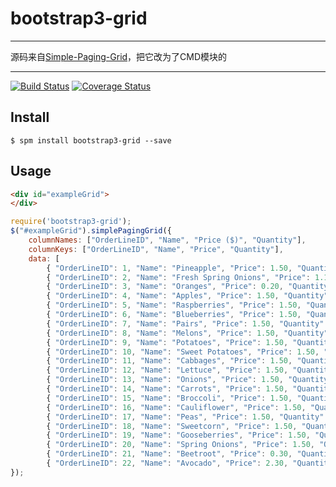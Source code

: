 # bootstrap3-grid

---
源码来自[Simple-Paging-Grid](https://github.com/JamesRandall/Simple-Paging-Grid)，把它改为了CMD模块的

---

[![Build Status](https://travis-ci.org/lynzz/bootstrap3-grid.svg?branch=master)](https://travis-ci.org/lynzz/bootstrap3-grid)
[![Coverage Status](https://coveralls.io/repos/lynzz/bootstrap3-grid/badge.png)](https://coveralls.io/r/lynzz/bootstrap3-grid)

## Install

```
$ spm install bootstrap3-grid --save
```

## Usage

````html
<div id="exampleGrid">
</div>
````

```javascript
require('bootstrap3-grid');
$("#exampleGrid").simplePagingGrid({
    columnNames: ["OrderLineID", "Name", "Price ($)", "Quantity"],
    columnKeys: ["OrderLineID", "Name", "Price", "Quantity"],
    data: [
        { "OrderLineID": 1, "Name": "Pineapple", "Price": 1.50, "Quantity": 4 },
        { "OrderLineID": 2, "Name": "Fresh Spring Onions", "Price": 1.10, "Quantity": 40 },
        { "OrderLineID": 3, "Name": "Oranges", "Price": 0.20, "Quantity": 8 },
        { "OrderLineID": 4, "Name": "Apples", "Price": 1.50, "Quantity": 5 },
        { "OrderLineID": 5, "Name": "Raspberries", "Price": 1.50, "Quantity": 20 },
        { "OrderLineID": 6, "Name": "Blueberries", "Price": 1.50, "Quantity": 20 },
        { "OrderLineID": 7, "Name": "Pairs", "Price": 1.50, "Quantity": 8 },
        { "OrderLineID": 8, "Name": "Melons", "Price": 1.50, "Quantity": 2 },
        { "OrderLineID": 9, "Name": "Potatoes", "Price": 1.50, "Quantity": 6 },
        { "OrderLineID": 10, "Name": "Sweet Potatoes", "Price": 1.50, "Quantity": 3 },
        { "OrderLineID": 11, "Name": "Cabbages", "Price": 1.50, "Quantity": 1 },
        { "OrderLineID": 12, "Name": "Lettuce", "Price": 1.50, "Quantity": 1 },
        { "OrderLineID": 13, "Name": "Onions", "Price": 1.50, "Quantity": 25 },
        { "OrderLineID": 14, "Name": "Carrots", "Price": 1.50, "Quantity": 30 },
        { "OrderLineID": 15, "Name": "Broccoli", "Price": 1.50, "Quantity": 1 },
        { "OrderLineID": 16, "Name": "Cauliflower", "Price": 1.50, "Quantity": 1 },
        { "OrderLineID": 17, "Name": "Peas", "Price": 1.50, "Quantity": 1 },
        { "OrderLineID": 18, "Name": "Sweetcorn", "Price": 1.50, "Quantity": 2 },
        { "OrderLineID": 19, "Name": "Gooseberries", "Price": 1.50, "Quantity": 20 },
        { "OrderLineID": 20, "Name": "Spring Onions", "Price": 1.50, "Quantity": 9 },
        { "OrderLineID": 21, "Name": "Beetroot", "Price": 0.30, "Quantity": 3 },
        { "OrderLineID": 22, "Name": "Avocado", "Price": 2.30, "Quantity": 1 }]
});

```



